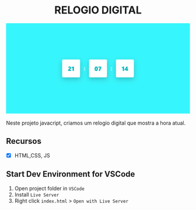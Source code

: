 <h1 align="center">RELOGIO DIGITAL</h1>

![Design preview  RELOGIO DIGITAL ](/Relogio-digital/design/slide.png)

Neste projeto javacript, criamos um relogio digital que mostra a hora atual.

## Recursos

- [x] HTML,CSS, JS

## Start Dev Environment for VSCode

1. Open project folder in `VSCode`
2. Install `Live Server`
3. Right click `index.html` > `Open with Live Server`
